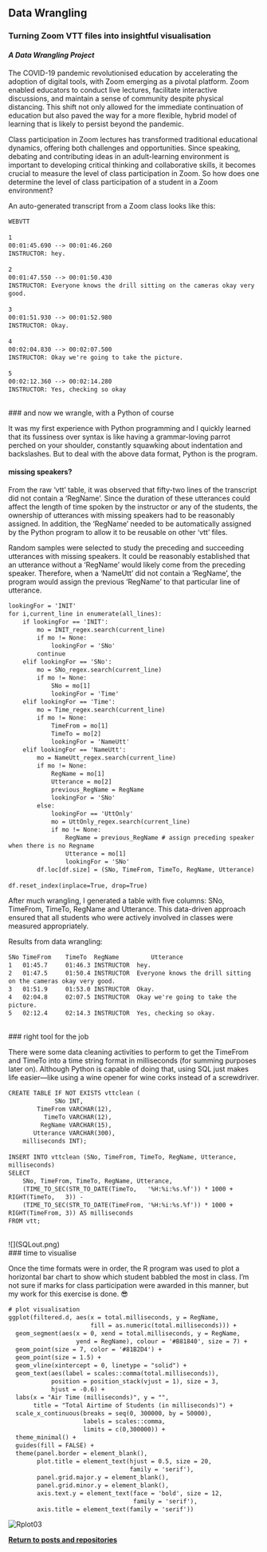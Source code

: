 ## Data Wrangling

### Turning Zoom VTT files into insightful visualisation

#### *A Data Wrangling Project*

The COVID-19 pandemic revolutionised education by accelerating the adoption of digital tools, with Zoom emerging as a pivotal platform. Zoom enabled educators to conduct live lectures, facilitate interactive discussions, and maintain a sense of community despite physical distancing. This shift not only allowed for the immediate continuation of education but also paved the way for a more flexible, hybrid model of learning that is likely to persist beyond the pandemic.

Class participation in Zoom lectures has transformed traditional educational dynamics, offering both challenges and opportunities. Since speaking, debating and contributing ideas in an adult-learning environment is important to developing critical thinking and collaborative skills, it becomes crucial to measure the level of class participation in Zoom. So how does one determine the level of class participation of a student in a Zoom environment?

An auto-generated transcript from a Zoom class looks like this:

    WEBVTT
    
    1
    00:01:45.690 --> 00:01:46.260
    INSTRUCTOR: hey.
    
    2
    00:01:47.550 --> 00:01:50.430
    INSTRUCTOR: Everyone knows the drill sitting on the cameras okay very good.
    
    3
    00:01:51.930 --> 00:01:52.980
    INSTRUCTOR: Okay.
    
    4
    00:02:04.830 --> 00:02:07.500
    INSTRUCTOR: Okay we're going to take the picture.
    
    5
    00:02:12.360 --> 00:02:14.280
    INSTRUCTOR: Yes, checking so okay

<br />
### and now we wrangle, with a Python of course 

It was my first experience with Python programming and I quickly learned that its fussiness over syntax is like having a grammar-loving parrot perched on your shoulder, constantly squawking about indentation and backslashes. But to deal with the above data format, Python is the program.

#### missing speakers?
From the raw ‘vtt’ table, it was observed that fifty-two lines of the transcript did not contain a ‘RegName’. Since the duration of these utterances could affect the length of time spoken by the instructor or any of the students, the ownership of utterances with missing speakers had to be reasonably assigned. In addition, the ‘RegName’ needed to be automatically assigned by the Python program to allow it to be reusable on other ‘vtt’ files.

Random samples were selected to study the preceding and succeeding utterances with missing speakers. It could be reasonably established that an utterance without a ‘RegName’ would likely come from the preceding speaker. Therefore, when a ‘NameUtt’ did not contain a ‘RegName’, the program would assign the previous ‘RegName’ to that particular line of utterance. 


    lookingFor = 'INIT'
    for i,current_line in enumerate(all_lines):
        if lookingFor == 'INIT':
            mo = INIT_regex.search(current_line)
            if mo != None:
                lookingFor = 'SNo'
            continue
        elif lookingFor == 'SNo':
            mo = SNo_regex.search(current_line)
            if mo != None:
                SNo = mo[1]
                lookingFor = 'Time'
        elif lookingFor == 'Time':
            mo = Time_regex.search(current_line)
            if mo != None:
                TimeFrom = mo[1]
                TimeTo = mo[2]
                lookingFor = 'NameUtt'
        elif lookingFor == 'NameUtt':
            mo = NameUtt_regex.search(current_line)
            if mo != None:
                RegName = mo[1]
                Utterance = mo[2]
                previous_RegName = RegName 
                lookingFor = 'SNo'
            else:
                lookingFor == 'UttOnly'
                mo = UttOnly_regex.search(current_line)
                if mo != None:
                    RegName = previous_RegName # assign preceding speaker when there is no Regname
                    Utterance = mo[1]
                    lookingFor = 'SNo'
            df.loc[df.size] = (SNo, TimeFrom, TimeTo, RegName, Utterance)

    df.reset_index(inplace=True, drop=True)

After much wrangling, I generated a table with five columns: SNo, TimeFrom, TimeTo, RegName and Utterance. This data-driven approach ensured that all students who were actively involved in classes were measured appropriately.

Results from data wrangling:

    SNo	TimeFrom    TimeTo	RegName	        Utterance
    1	01:45.7	    01:46.3	INSTRUCTOR	hey.
    2	01:47.5	    01:50.4	INSTRUCTOR	Everyone knows the drill sitting on the cameras okay very good.
    3	01:51.9	    01:53.0	INSTRUCTOR	Okay.
    4	02:04.8	    02:07.5	INSTRUCTOR	Okay we're going to take the picture.
    5	02:12.4	    02:14.3	INSTRUCTOR	Yes, checking so okay.

<br />
### right tool for the job 

There were some data cleaning activities to perform to get the TimeFrom and TimeTo into a time string format in milliseconds (for summing purposes later on). Although Python is capable of doing that, using SQL just makes life easier—like using a wine opener for wine corks instead of a screwdriver.

    CREATE TABLE IF NOT EXISTS vttclean (
        	     SNo INT,
            TimeFrom VARCHAR(12),
              TimeTo VARCHAR(12),
             RegName VARCHAR(15),
           Utterance VARCHAR(300),
        milliseconds INT);
    
    INSERT INTO vttclean (SNo, TimeFrom, TimeTo, RegName, Utterance, milliseconds)
    SELECT
        SNo, TimeFrom, TimeTo, RegName, Utterance,
        (TIME_TO_SEC(STR_TO_DATE(TimeTo,   '%H:%i:%s.%f')) * 1000 + RIGHT(TimeTo,   3)) -
        (TIME_TO_SEC(STR_TO_DATE(TimeFrom, '%H:%i:%s.%f')) * 1000 + RIGHT(TimeFrom, 3)) AS milliseconds
    FROM vtt;

<br />
![](SQLout.png)

<br />
### time to visualise

Once the time formats were in order, the R program was used to plot a horizontal bar chart to show which student babbled the most in class. I’m not sure if marks for class participation were awarded in this manner, but my work for this exercise is done. 😎

    # plot visualisation
    ggplot(filtered.d, aes(x = total.milliseconds, y = RegName, 
                           fill = as.numeric(total.milliseconds))) +
      geom_segment(aes(x = 0, xend = total.milliseconds, y = RegName, 
                       yend = RegName), colour = '#B81840', size = 7) +
      geom_point(size = 7, color = '#81B2D4') +
      geom_point(size = 1.5) +
      geom_vline(xintercept = 0, linetype = "solid") +
      geom_text(aes(label = scales::comma(total.milliseconds)), 
                position = position_stack(vjust = 1), size = 3, 
                hjust = -0.6) + 
      labs(x = "Air Time (milliseconds)", y = "",
           title = "Total Airtime of Students (in milliseconds)") +
      scale_x_continuous(breaks = seq(0, 300000, by = 50000), 
                         labels = scales::comma, 
                         limits = c(0,300000)) +
      theme_minimal() +
      guides(fill = FALSE) +
      theme(panel.border = element_blank(),
            plot.title = element_text(hjust = 0.5, size = 20, 
                                      family = 'serif'),
            panel.grid.major.y = element_blank(),
            panel.grid.minor.y = element_blank(),
            axis.text.y = element_text(face = 'bold', size = 12, 
                                       family = 'serif'),
            axis.title = element_text(family = 'serif'))

![Rplot03](https://github.com/KenYeoKP/mystuff/assets/167163077/223924cf-1faf-41d6-a972-42ebd9d08b28)

<a style="font-weight:bold" href="https://KenYeoKP.github.io">Return to posts and repositories</a>
